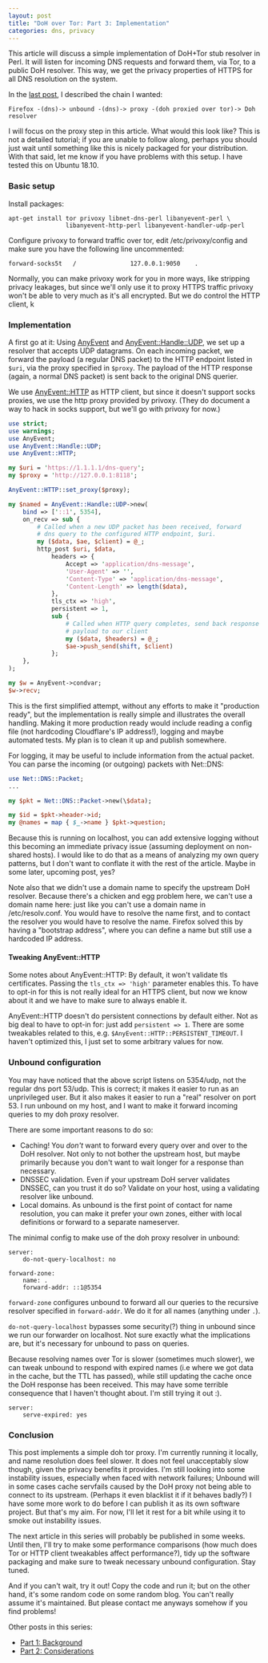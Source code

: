 ```yaml
---
layout: post
title: "DoH over Tor: Part 3: Implementation"
categories: dns, privacy
---
```

This article will discuss a simple implementation of DoH+Tor stub
resolver in Perl. It will listen for incoming DNS requests and
forward them, via Tor, to a public DoH resolver. This way, we get
the privacy properties of HTTPS for all DNS resolution on the
system.

In the [last post][self/doh-part-2], I described the chain I
wanted:

```
Firefox -(dns)-> unbound -(dns)-> proxy -(doh proxied over tor)-> Doh resolver
```

I will focus on the proxy step in this article. What would this
look like? This is not a detailed tutorial; if you are unable to
follow along, perhaps you should just wait until something like
this is nicely packaged for your distribution. With that said,
let me know if you have problems with this setup. I have tested
this on Ubuntu 18.10.

### Basic setup

Install packages:

```
apt-get install tor privoxy libnet-dns-perl libanyevent-perl \
                libanyevent-http-perl libanyevent-handler-udp-perl
```

Configure privoxy to forward traffic over tor, edit
/etc/privoxy/config and make sure you have the following line
uncommented:

```
forward-socks5t   /               127.0.0.1:9050    .
```

Normally, you can make privoxy work for you in more ways, like
stripping privacy leakages, but since we'll only use it to proxy
HTTPS traffic privoxy won't be able to very much as it's all
encrypted. But we do control the HTTP client, k

### Implementation

A first go at it: Using [AnyEvent][cpan/AnyEvent] and
[AnyEvent::Handle::UDP][cpan/AnyEvent::Handle::UDP], we set up a
resolver that accepts UDP datagrams. On each incoming packet, we
forward the payload (a regular DNS packet) to the HTTP endpoint
listed in `$uri`, via the proxy specified in `$proxy`.  The
payload of the HTTP response (again, a normal DNS packet) is sent
back to the original DNS querier.

We use [AnyEvent::HTTP][cpan/AnyEvent::HTTP] as HTTP client, but
since it doesn't support socks proxies, we use the http proxy
provided by privoxy.  (They do document a way to hack in socks
support, but we'll go with privoxy for now.)

```perl
use strict;
use warnings;
use AnyEvent;
use AnyEvent::Handle::UDP;
use AnyEvent::HTTP;

my $uri = 'https://1.1.1.1/dns-query';
my $proxy = 'http://127.0.0.1:8118';

AnyEvent::HTTP::set_proxy($proxy);

my $named = AnyEvent::Handle::UDP->new(
    bind => ['::1', 5354],
    on_recv => sub {
        # Called when a new UDP packet has been received, forward
        # dns query to the configured HTTP endpoint, $uri.
        my ($data, $ae, $client) = @_;
        http_post $uri, $data,
            headers => {
                Accept => 'application/dns-message',
                'User-Agent' => '',
                'Content-Type' => 'application/dns-message',
                'Content-Length' => length($data),
            },
            tls_ctx => 'high',
            persistent => 1,
            sub {
                # Called when HTTP query completes, send back response
                # payload to our client
                my ($data, $headers) = @_;
                $ae->push_send(shift, $client)
            };
    },
);

my $w = AnyEvent->condvar;
$w->recv;
```

This is the first simplified attempt, without any efforts to make
it "production ready", but the implementation is really simple
and illustrates the overall handling. Making it more production
ready would include reading a config file (not hardcoding
Cloudflare's IP address!), logging and maybe automated tests. My
plan is to clean it up and publish somewhere.

For logging, it may be useful to include information from the
actual packet. You can parse the incoming (or outgoing) packets
with Net::DNS:

```perl
use Net::DNS::Packet;
...

my $pkt = Net::DNS::Packet->new(\$data);

my $id = $pkt->header->id;
my @names = map { $_->name } $pkt->question;
```

Because this is running on localhost, you can add extensive
logging without this becoming an immediate privacy issue
(assuming deployment on non-shared hosts). I would like to do
that as a means of analyzing my own query patterns, but I don't
want to conflate it with the rest of the article.  Maybe in some
later, upcoming post, yes?

Note also that we didn't use a domain name to specify the
upstream DoH resolver. Because there's a chicken and egg problem
here, we can't use a domain name here: just like you can't use a
domain name in /etc/resolv.conf. You would have to resolve the
name first, and to contact the resolver you would have to resolve
the name. Firefox solved this by having a "bootstrap address",
where you can define a name but still use a hardcoded IP address.

#### Tweaking AnyEvent::HTTP

Some notes about AnyEvent::HTTP: By default, it won't validate
tls certificates. Passing the `tls_ctx => 'high'` parameter
enables this. To have to opt-in for this is not really ideal for
an HTTPS client, but now we know about it and we have to make
sure to always enable it.

AnyEvent::HTTP doesn't do persistent connections by default
either. Not as big deal to have to opt-in for: just add
`persistent => 1`. There are some tweakables related to this,
e.g. `$AnyEvent::HTTP::PERSISTENT_TIMEOUT`. I haven't optimized
this, I just set to some arbitrary values for now.

### Unbound configuration

You may have noticed that the above script listens on 5354/udp,
not the regular dns port 53/udp. This is correct; it makes it
easier to run as an unprivileged user. But it also makes it
easier to run a "real" resolver on port 53. I run unbound on my
host, and I want to make it forward incoming queries to my doh
proxy resolver.

There are some important reasons to do so:

* Caching! You *don't* want to forward every query over and over
  to the DoH resolver. Not only to not bother the upstream host,
  but maybe primarily because you don't want to wait longer for a
  response than necessary.
* DNSSEC validation. Even if your upstream DoH server validates
  DNSSEC, can you trust it do so? Validate on your host, using a
  validating resolver like unbound.
* Local domains. As unbound is the first point of contact for
  name resolution, you can make it prefer your own zones, either
  with local definitions or forward to a separate nameserver.

The minimal config to make use of the doh proxy resolver in
unbound:

```
server:
    do-not-query-localhost: no

forward-zone:
    name: .
    forward-addr: ::1@5354
```

`forward-zone` configures unbound to forward all our queries to
the recursive resolver specified in `forward-addr`. We do it for
all names (anything under `.`).

`do-not-query-localhost` bypasses some security(?) thing in
unbound since we run our forwarder on localhost. Not sure exactly
what the implications are, but it's necessary for unbound to pass
on queries.

Because resolving names over Tor is slower (sometimes much
slower), we can tweak unbound to respond with expired names (i.e
where we got data in the cache, but the TTL has passed), while
still updating the cache once the DoH response has been received.
This may have some terrible consequence that I haven't thought
about. I'm still trying it out :).

```
server:
    serve-expired: yes
```

### Conclusion

This post implements a simple doh tor proxy. I'm currently
running it locally, and name resolution does feel slower. It does
not feel unacceptably slow though, given the privacy benefits it
provides. I'm still looking into some instability issues,
especially when faced with network failures; Unbound will in some
cases cache servfails caused by the DoH proxy not being able to
connect to its upstream. (Perhaps it even blacklist it if it
behaves badly?) I have some more work to do before I can publish
it as its own software project. But that's my aim. For now, I'll
let it rest for a bit while using it to smoke out instability
issues.

The next article in this series will probably be published in
some weeks. Until then, I'll try to make some performance
comparisons (how much does Tor or HTTP client tweakables affect
performance?), tidy up the software packaging and make sure to
tweak necessary unbound configuration. Stay tuned.

And if you can't wait, try it out! Copy the code and run it; but
on the other hand, it's some random code on some random blog.
You can't really assume it's maintained. But please contact me
anyways somehow if you find problems!

Other posts in this series:

* [Part 1: Background][self/doh-part-1]
* [Part 2: Considerations][self/doh-part-2]

[self/doh-part-1]: https://blog.3.14159.se/posts/2019/10/15/dns-over-https-over-tor-part1
[self/doh-part-2]: https://blog.3.14159.se/posts/2019/10/15/dns-over-https-over-tor-part2
[cpan/AnyEvent]: https://metacpan.org/pod/AnyEvent
[cpan/AnyEvent::Handle::UDP]: https://metacpan.org/pod/AnyEvent::Handle::UDP
[cpan/AnyEvent::HTTP]: https://metacpan.org/pod/AnyEvent::HTTP
